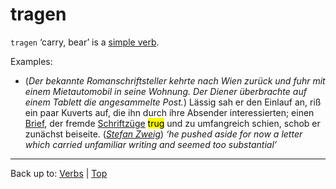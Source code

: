 # tragen

`tragen` ‘carry, bear’ is a [simple verb](../../simpleVerbs.md).

Examples:

- (*Der bekannte Romanschriftsteller kehrte nach Wien zurück und fuhr mit einem Mietautomobil in seine Wohnung. Der Diener überbrachte auf einem Tablett die angesammelte Post.*) Lässig sah er den Einlauf an, riß ein paar Kuverts auf, die ihn durch ihre Absender interessierten; einen [Brief](../../../nouns/b/br/Brief.md), der fremde [Schriftzüge](../../../nouns/s/sc/Schriftzug.md) <mark>trug</mark> und zu umfangreich schien, schob er zunächst beiseite. (*[Stefan Zweig](../../../texts/StefanZweig/BriefEinerUnbekannten.md)*) *‘he pushed aside for now a letter which carried unfamiliar writing and seemed too substantial’*

----

Back up to: [Verbs](../../index.md) | [Top](../../../index.md)
